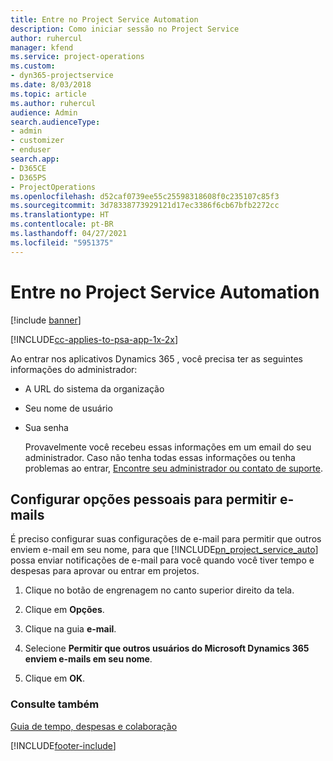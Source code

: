 ```yaml
---
title: Entre no Project Service Automation
description: Como iniciar sessão no Project Service
author: ruhercul
manager: kfend
ms.service: project-operations
ms.custom:
- dyn365-projectservice
ms.date: 8/03/2018
ms.topic: article
ms.author: ruhercul
audience: Admin
search.audienceType:
- admin
- customizer
- enduser
search.app:
- D365CE
- D365PS
- ProjectOperations
ms.openlocfilehash: d52caf0739ee55c25598318608f0c235107c85f3
ms.sourcegitcommit: 3d78338773929121d17ec3386f6cb67bfb2272cc
ms.translationtype: HT
ms.contentlocale: pt-BR
ms.lasthandoff: 04/27/2021
ms.locfileid: "5951375"
---
```

# <a name="sign-in-to-project-service-automation"></a>Entre no Project Service Automation

[!include [banner](../includes/psa-now-project-operations.md)]

[!INCLUDE[cc-applies-to-psa-app-1x-2x](../includes/cc-applies-to-psa-app-1x-2x.md)]

Ao entrar nos aplicativos Dynamics 365 , você precisa ter as seguintes informações do administrador:  
  
- A URL do sistema da organização  
  
- Seu nome de usuário  
  
- Sua senha  
  
  Provavelmente você recebeu essas informações em um email do seu administrador. Caso não tenha todas essas informações ou tenha problemas ao entrar, [Encontre seu administrador ou contato de suporte](/dynamics365/customerengagement/on-premises/basics/find-administrator-support).  
  
## <a name="set-your-personal-options-to-allow-email"></a>Configurar opções pessoais para permitir e-mails  
 É preciso configurar suas configurações de e-mail para permitir que outros enviem e-mail em seu nome, para que [!INCLUDE[pn_project_service_auto](../includes/pn-project-service-auto.md)] possa enviar notificações de e-mail para você quando você tiver tempo e despesas para aprovar ou entrar em projetos.  
  
1.  Clique no botão de engrenagem no canto superior direito da tela.  
  
2.  Clique em **Opções**.  
  
3.  Clique na guia **e-mail**.  
  
4.  Selecione **Permitir que outros usuários do Microsoft Dynamics 365 enviem e-mails em seu nome**.  
  
5.  Clique em **OK**.  
  
### <a name="see-also"></a>Consulte também  
 [Guia de tempo, despesas e colaboração](../psa/time-expense-collaboration-guide.md)


[!INCLUDE[footer-include](../includes/footer-banner.md)]